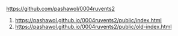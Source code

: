 <https://github.com/pashawol/0004ruvents2>

1. <https://pashawol.github.io/0004ruvents2/public/index.html>
1. <https://pashawol.github.io/0004ruvents2/public/old-index.html>
